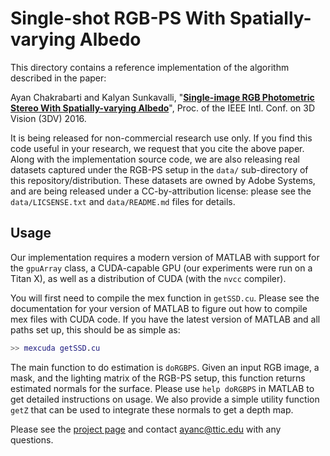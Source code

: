 # Single-shot RGB-PS With Spatially-varying Albedo

This directory contains a reference implementation of the algorithm described in the paper:

Ayan Chakrabarti and Kalyan Sunkavalli, "**[Single-image RGB Photometric Stereo With Spatially-varying Albedo](https://arxiv.org/abs/1609.04079)**", Proc. of the IEEE Intl. Conf. on 3D Vision (3DV) 2016. 

It is being released for non-commercial research use only. If you find this code useful in your research, we request that you cite the above paper. Along with the implementation source code, we are also releasing real datasets captured under the RGB-PS setup in the `data/` sub-directory of this repository/distribution. These datasets are owned by Adobe Systems, and are being released under a CC-by-attribution license: please see the `data/LICSENSE.txt` and `data/README.md` files for details.

## Usage

Our implementation requires a modern version of MATLAB with support for the `gpuArray` class, a CUDA-capable GPU (our experiments were run on a Titan X), as well as a distribution of CUDA (with the `nvcc` compiler).

You will first need to compile the mex function in `getSSD.cu`. Please see the documentation for your version of MATLAB to figure out how to compile mex files with CUDA code. If you have the latest version of MATLAB and all paths set up, this should be as simple as:

```MATLAB
>> mexcuda getSSD.cu
```

The main function to do estimation is `doRGBPS`. Given an input RGB image, a mask, and the lighting matrix of the RGB-PS setup, this function returns estimated normals for the surface. Please use `help doRGBPS` in MATLAB to get detailed instructions on usage. We also provide a simple utility function `getZ` that can be used to integrate these normals to get a depth map.

Please see the [project page](http://www.ttic.edu/chakrabarti/rgbps/) and contact <ayanc@ttic.edu> with any questions.
